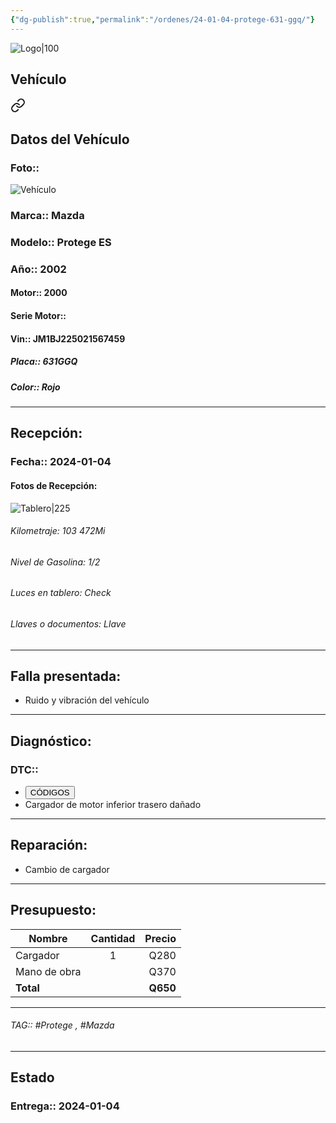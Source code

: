 ```yaml
---
{"dg-publish":true,"permalink":"/ordenes/24-01-04-protege-631-ggq/"}
---
```


![Logo|100](http://drive.google.com/uc?export=view&id=137fl3TIZ0-PU8b-Pt0bsjclwHub_u78G)

## Vehículo

<div class="transclusion internal-embed is-loaded"><a class="markdown-embed-link" href="/vehiculos/mazda/protege-es-631-ggq/#datos-del-vehiculo" aria-label="Open link"><svg xmlns="http://www.w3.org/2000/svg" width="24" height="24" viewBox="0 0 24 24" fill="none" stroke="currentColor" stroke-width="2" stroke-linecap="round" stroke-linejoin="round" class="svg-icon lucide-link"><path d="M10 13a5 5 0 0 0 7.54.54l3-3a5 5 0 0 0-7.07-7.07l-1.72 1.71"></path><path d="M14 11a5 5 0 0 0-7.54-.54l-3 3a5 5 0 0 0 7.07 7.07l1.71-1.71"></path></svg></a><div class="markdown-embed">



## Datos del Vehículo 
### Foto:: 
![Vehículo](http://drive.google.com/uc?export=view&id=1hAXXrzZ9XZPP-ddqboNBewvjvCJPfH4r)

### Marca:: Mazda 
### Modelo:: Protege ES
### Año:: 2002
#### Motor:: 2000
#### Serie Motor:: 
#### Vin:: JM1BJ225021567459
##### Placa:: 631GGQ
##### Color:: Rojo
---


</div></div>


## Recepción:
### Fecha:: 2024-01-04
#### Fotos de Recepción: 
![Tablero|225](http://drive.google.com/uc?export=view&id=1h7E7YZxSpep_xt__BlGS3AEoJcpJMIA9)

###### Kilometraje: 103 472Mi
###### Nivel de Gasolina: 1/2
###### Luces en tablero: Check
###### Llaves o documentos: Llave

---

## Falla presentada:
- Ruido y vibración del vehículo 


---

## Diagnóstico:
### DTC:: 

- <a href="http"><button class="btn success">CÓDIGOS</button></a>
- Cargador de motor inferior trasero dañado

---
## Reparación:
- Cambio de cargador 

---

## Presupuesto:

| Nombre       | Cantidad | Precio |
| ------------ |:--------:| ------:|
| Cargador     |    1     |   Q280 |
| Mano de obra |          |   Q370 |
| **Total**             |          |   **Q650**     |

---

###### TAG:: #Protege , #Mazda 

---

## Estado

### Entrega:: 2024-01-04